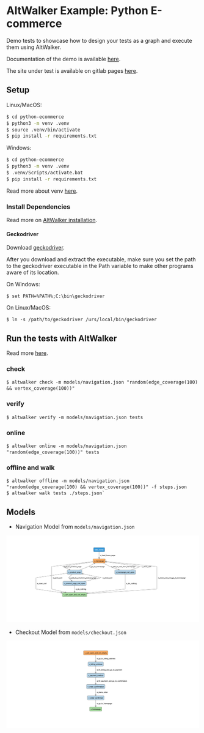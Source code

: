 # AltWalker Example: Python E-commerce

Demo tests to showcase how to design your tests as a graph and execute them using AltWalker.

Documentation of the demo is available [here](https://altom.gitlab.io/altwalker/altwalker/examples/python/e-commerce-demo.html).

The site under test is available on gitlab pages [here](https://altom.gitlab.io/altwalker/snipcart-jekyll-ecommerce-demo/).

## Setup

Linux/MacOS:

```bash
$ cd python-ecommerce
$ python3 -m venv .venv
$ source .venv/bin/activate
$ pip install -r requirements.txt
```

Windows:

```bash
$ cd python-ecommerce
$ python3 -m venv .venv
$ .venv/Scripts/activate.bat
$ pip install -r requirements.txt
```

Read more about venv [here](https://docs.python.org/3/library/venv.html).

### Install Dependencies

Read more on [AltWalker installation](https://altom.gitlab.io/altwalker/altwalker/installation.html).

#### Geckodriver

Download [geckodriver](https://github.com/mozilla/geckodriver/releases).

After you download and extract the executable, make sure you set the path to the geckodriver executable in the Path variable to make other programs aware of its location.

On Windows:

```
$ set PATH=%PATH%;C:\bin\geckodriver
```

On Linux/MacOS:

```
$ ln -s /path/to/geckodriver /urs/local/bin/geckodriver
```

## Run the tests with AltWalker

Read more [here](https://altom.gitlab.io/altwalker/altwalker/examples/python/e-commerce-demo.html).

### check

```
$ altwalker check -m models/navigation.json "random(edge_coverage(100) && vertex_coverage(100))"
```

### verify

```
$ altwalker verify -m models/navigation.json tests
```

### online

```
$ altwalker online -m models/navigation.json "random(edge_coverage(100))" tests
```

### offline and walk

```
$ altwalker offline -m models/navigation.json "random(edge_coverage(100) && vertex_coverage(100))" -f steps.json
$ altwalker walk tests ./steps.json`
```

## Models

* Navigation Model from `models/navigation.json`

![Navigation Model](img/navigation-model.png)

* Checkout Model from `models/checkout.json`

![Checkout Model](img/checkout-model.png)
